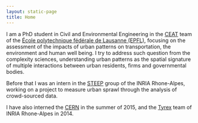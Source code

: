 ```yaml
---
layout: static-page
title: Home
---
```


I am a PhD student in Civil and Environmental Engineering in the [CEAT](http://ceat.epfl.ch/) team of the [École polytechnique fédérale de Lausanne (EPFL)](http://www.epfl.ch), focusing on the assessment of the impacts of urban patterns on transportation, the environment and human well being. I try to address such question from the complexity sciences, understanding urban patterns as the spatial signature of multiple interactions between urban residents, firms and governmental bodies.

Before that I was an intern in the [STEEP](https://team.inria.fr/steep/) group of the INRIA Rhone-Alpes, working on a project to measure urban sprawl through the analysis of crowd-sourced data.

I have also interned the [CERN](http://www.cern.ch) in the summer of 2015, and the [Tyrex](https://team.inria.fr/tyrex/) team of INRIA Rhone-Alpes in 2014.
